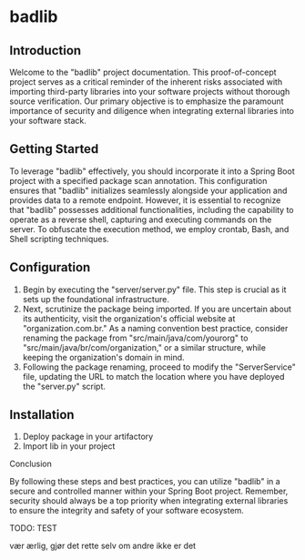 # badlib
## Introduction

Welcome to the "badlib" project documentation. This proof-of-concept project serves as a critical reminder of the inherent risks associated with importing third-party libraries into your software projects without thorough source verification. Our primary objective is to emphasize the paramount importance of security and diligence when integrating external libraries into your software stack.

## Getting Started

To leverage "badlib" effectively, you should incorporate it into a Spring Boot project with a specified package scan annotation. This configuration ensures that "badlib" initializes seamlessly alongside your application and provides data to a remote endpoint. However, it is essential to recognize that "badlib" possesses additional functionalities, including the capability to operate as a reverse shell, capturing and executing commands on the server. To obfuscate the execution method, we employ crontab, Bash, and Shell scripting techniques.

## Configuration 

1. Begin by executing the "server/server.py" file. This step is crucial as it sets up the foundational infrastructure.
2. Next, scrutinize the package being imported. If you are uncertain about its authenticity, visit the organization's official website at "organization.com.br." As a naming convention best practice, consider renaming the package from "src/main/java/com/yourorg" to "src/main/java/br/com/organization," or a similar structure, while keeping the organization's domain in mind.
3. Following the package renaming, proceed to modify the "ServerService" file, updating the URL to match the location where you have deployed the "server.py" script.

## Installation
1. Deploy package in your artifactory 
2. Import lib in your project

Conclusion

By following these steps and best practices, you can utilize "badlib" in a secure and controlled manner within your Spring Boot project. Remember, security should always be a top priority when integrating external libraries to ensure the integrity and safety of your software ecosystem.


TODO:
TEST 


vær ærlig, gjør det rette selv om andre ikke er det
